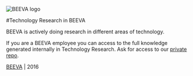![BEEVA logo](https://github.com/beeva/beeva-best-practices/blob/master/static/horizontal-beeva-logo.png "BEEVA")

#Technology Research in BEEVA

BEEVA is actively doing research in different areas of technology. 

If you are a BEEVA employee you can access to the full knowledge generated internally in Technology Research. Ask for access to our [private repo](https://github.com/beeva/beeva-technology-research-private).

[BEEVA](http://www.beeva.com) | 2016
